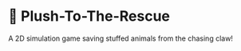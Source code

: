 # :teddy_bear: Plush-To-The-Rescue
 A 2D simulation game saving stuffed animals from the chasing claw!

